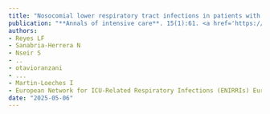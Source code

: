```yaml
---
title: "Nosocomial lower respiratory tract infections in patients with immunosuppression: a cohort study"
publication: "**Annals of intensive care**. 15(1):61. <a href='https://doi.org/10.1186/s13613-025-01462-y' target='_blank' rel='noopener noreferrer'>10.1186/s13613-025-01462-y</a>"
authors:
- Reyes LF
- Sanabria-Herrera N
- Nseir S
- ..
- otavioranzani
- ...
- Martin-Loeches I
- European Network for ICU-Related Respiratory Infections (ENIRRIs) European Respiratory Society-Clinical Research Collaboration Investigators
date: "2025-05-06"
---
```

